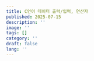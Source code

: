 ```yaml
---
title: C언어 데이터 출력/입력, 연산자
published: 2025-07-15
description: ''
image: ''
tags: []
category: ''
draft: false 
lang: ''
---
```

